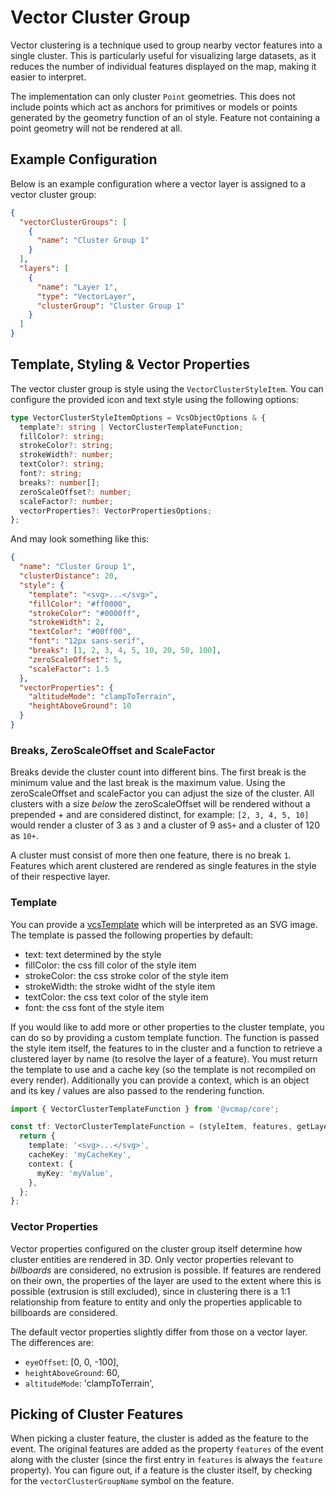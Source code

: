 # Vector Cluster Group

Vector clustering is a technique used to group nearby vector features into a single cluster.
This is particularly useful for visualizing large datasets,
as it reduces the number of individual features displayed on the map, making it easier to interpret.

The implementation can only cluster `Point` geometries. This does not include points which act as anchors for
primitives or models or points generated by the geometry function of an ol style. Feature not containing a point geometry
will not be rendered at all.

## Example Configuration

Below is an example configuration where a vector layer is assigned to a vector cluster group:

```json
{
  "vectorClusterGroups": [
    {
      "name": "Cluster Group 1"
    }
  ],
  "layers": [
    {
      "name": "Layer 1",
      "type": "VectorLayer",
      "clusterGroup": "Cluster Group 1"
    }
  ]
}
```

## Template, Styling & Vector Properties

The vector cluster group is style using the `VectorClusterStyleItem`. You can configure the provided icon and text style
using the following options:

```ts
type VectorClusterStyleItemOptions = VcsObjectOptions & {
  template?: string | VectorClusterTemplateFunction;
  fillColor?: string;
  strokeColor?: string;
  strokeWidth?: number;
  textColor?: string;
  font?: string;
  breaks?: number[];
  zeroScaleOffset?: number;
  scaleFactor?: number;
  vectorProperties?: VectorPropertiesOptions;
};
```

And may look something like this:

```json
{
  "name": "Cluster Group 1",
  "clusterDistance": 20,
  "style": {
    "template": "<svg>...</svg>",
    "fillColor": "#ff0000",
    "strokeColor": "#0000ff",
    "strokeWidth": 2,
    "textColor": "#00ff00",
    "font": "12px sans-serif",
    "breaks": [1, 2, 3, 4, 5, 10, 20, 50, 100],
    "zeroScaleOffset": 5,
    "scaleFactor": 1.5
  },
  "vectorProperties": {
    "altitudeMode": "clampToTerrain",
    "heightAboveGround": 10
  }
}
```

### Breaks, ZeroScaleOffset and ScaleFactor

Breaks devide the cluster count into different bins. The first break is the minimum value and the last break is the maximum value.
Using the zeroScaleOffset and scaleFactor you can adjust the size of the cluster. All clusters with a size _below_ the zeroScaleOffset will be rendered without
a prepended + and are considered distinct, for example: `[2, 3, 4, 5, 10]` would render a cluster of 3 as `3` and a cluster of 9 as`5+` and a cluster of 120 as `10+`.

A cluster must consist of more then one feature, there is no break `1`. Features which arent clustered are rendered as single features in the style of
their respective layer.

### Template

You can provide a [vcsTemplate](./vcsTemplate.md) which will be interpreted as an SVG image. The template is passed the following properties by default:

- text: text determined by the style
- fillColor: the css fill color of the style item
- strokeColor: the css stroke color of the style item
- strokeWidth: the stroke widht of the style item
- textColor: the css text color of the style item
- font: the css font of the style item

If you would like to add more or other properties to the cluster template, you can do so by providing a custom template function.
The function is passed the style item itself, the features to in the cluster and a function to retrieve a clustered layer by name (to resolve the layer of a feature).
You must return the template to use and a cache key (so the template is not recompiled on every render). Additionally you can provide a context,
which is an object and its key / values are also passed to the rendering function.

```ts
import { VectorClusterTemplateFunction } from '@vcmap/core';

const tf: VectorClusterTemplateFunction = (styleItem, features, getLayer) => {
  return {
    template: '<svg>...</svg>',
    cacheKey: 'myCacheKey',
    context: {
      myKey: 'myValue',
    },
  };
};
```

### Vector Properties

Vector properties configured on the cluster group itself determine how cluster entities are rendered in 3D. Only vector properties
relevant to _billboards_ are considered, no extrusion is possible. If features are rendered on their own, the properties of the layer are used to the extent where
this is possible (extrusion is still excluded), since in clustering there is a 1:1 relationship from feature
to entity and only the properties applicable to billboards are considered.

The default vector properties slightly differ from those on a vector layer. The differences are:

- `eyeOffset`: [0, 0, -100],
- `heightAboveGround`: 60,
- `altitudeMode`: 'clampToTerrain',

## Picking of Cluster Features

When picking a cluster feature, the cluster is added as the feature to the event. The original features are added as the property
`features` of the event along with the cluster (since the first entry in `features` is always the `feature` property).
You can figure out, if a feature is the cluster itself, by checking for the `vectorClusterGroupName` symbol on the feature.
